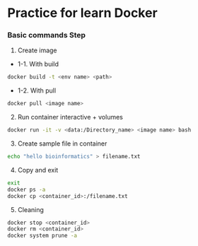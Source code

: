 # Practice for learn Docker

### Basic commands Step
1. Create image
- 1-1. With build
```bash
docker build -t <env name> <path>
```
- 1-2. With pull
```bash
docker pull <image name>
```
2. Run container interactive + volumes
```bash
docker run -it -v <data:/Directory_name> <image name> bash
```
3. Create sample file in container
```bash
echo "hello bioinformatics" > filename.txt
```
4. Copy and exit
```bash
exit
docker ps -a
docker cp <container_id>:/filename.txt
```
5. Cleaning
```bash
docker stop <container_id>
docker rm <container_id>
docker system prune -a
```
